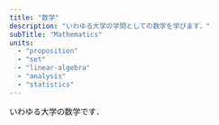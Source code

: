 ```yaml
---
title: "数学"
description: "いわゆる大学の学問としての数学を学びます．"
subTitle: "Mathematics"
units:
  - "proposition"
  - "set"
  - "linear-algebra"
  - "analysis"
  - "statistics"
---
```


いわゆる大学の数学です．
